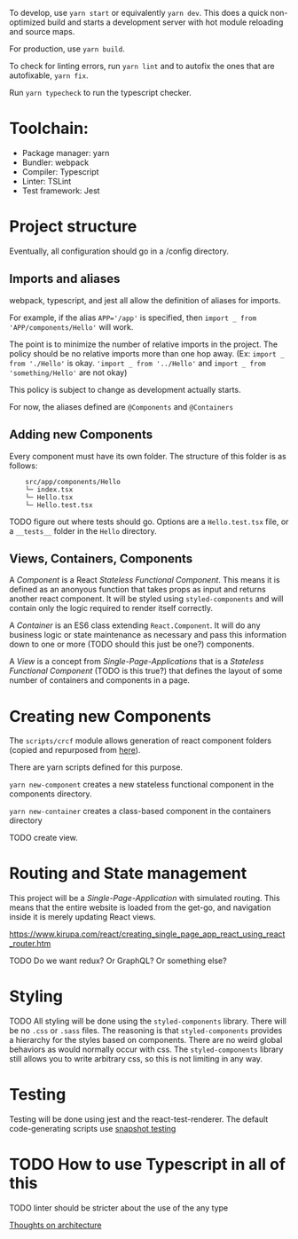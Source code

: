 To develop, use `yarn start` or equivalently `yarn dev`. This does a quick non-optimized build and 
starts a development server with hot module reloading and source maps.

For production, use `yarn build`. 

To check for linting errors, run `yarn lint` and to autofix the ones that are autofixable, `yarn fix`.

Run `yarn typecheck` to run the typescript checker.

# Toolchain:
- Package manager: yarn
- Bundler: webpack
- Compiler: Typescript
- Linter: TSLint
- Test framework: Jest

# Project structure
Eventually, all configuration should go in a /config directory.

## Imports and aliases
webpack, typescript, and jest all allow the definition of aliases for imports. 

For example, if the alias `APP='/app'` is specified, then `import _ from 'APP/components/Hello'` will work.

The point is to minimize the number of relative imports in the project. The policy should be no relative imports more than
one hop away. (Ex: `import _ from './Hello'` is okay. `'import _ from '../Hello'` and `import _ from 'something/Hello'` are not okay)

This policy is subject to change as development actually starts.

For now, the aliases defined are `@Components` and `@Containers`

## Adding new Components
Every component must have its own folder. The structure of this folder is as follows:

        src/app/components/Hello
        └─ index.tsx
        └─ Hello.tsx
        └─ Hello.test.tsx


TODO figure out where tests should go. Options are a `Hello.test.tsx` file, or a `__tests__` folder in the `Hello` directory.

## Views, Containers, Components
A *Component* is a React _Stateless Functional Component_. This means it is defined as an anonyous function that takes props as input and returns
another react component. It will be styled using `styled-components` and will contain only the logic required to render itself correctly.

A *Container* is an ES6 class extending `React.Component`. It will do any business logic or state maintenance as necessary and pass this information
down to one or more (TODO should this just be one?) components. 

A *View* is a concept from *Single-Page-Applications* that is a _Stateless Functional Component_ (TODO is this true?) that defines the layout of some
number of containers and components in a page.

# Creating new Components

The `scripts/crcf` module allows generation of react component folders (copied and repurposed from [here](https://www.npmjs.com/package/create-react-component-folder)).

There are yarn scripts defined for this purpose. 

`yarn new-component` creates a new stateless functional component in the components directory.

`yarn new-container` creates a class-based component in the containers directory

TODO create view.

# Routing and State management
This project will be a *Single-Page-Application* with simulated routing. This means that the entire website is loaded from the get-go, and
navigation inside it is merely updating React views. 

https://www.kirupa.com/react/creating_single_page_app_react_using_react_router.htm

TODO Do we want redux? Or GraphQL? Or something else?

# Styling
TODO All styling will be done using the `styled-components` library. There will be no `.css` or `.sass` files. The reasoning is that `styled-components` provides
a hierarchy for the styles based on components. There are no weird global behaviors as would normally occur with css. The `styled-components` library still
allows you to write arbitrary css, so this is not limiting in any way.

# Testing 

Testing will be done using jest and the react-test-renderer. The default code-generating scripts use [snapshot testing](https://jestjs.io/docs/en/snapshot-testing)

# TODO How to use Typescript in all of this

TODO linter should be stricter about the use of the any type

[Thoughts on architecture](https://hackernoon.com/architecting-single-page-applications-b842ea633c2e)